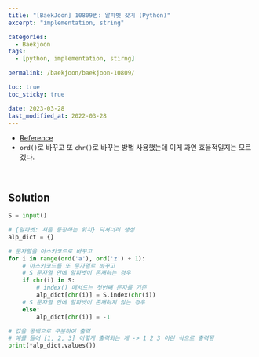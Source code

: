```yaml
---
title: "[BaekJoon] 10809번: 알파벳 찾기 (Python)"
excerpt: "implementation, string"

categories:
  - Baekjoon
tags:
  - [python, implementation, stirng]

permalink: /baekjoon/baekjoon-10809/

toc: true
toc_sticky: true

date: 2023-03-28
last_modified_at: 2022-03-28
---
```


- [Reference](https://www.acmicpc.net/problem/10809)
- `ord()`로 바꾸고 또 `chr()`로 바꾸는 방법 사용했는데 이게 과연 효율적일지는 모르겠다.

<br>

## Solution

```python
S = input()

# {알파벳: 처음 등장하는 위치} 딕셔너리 생성
alp_dict = {}

# 문자열을 아스키코드로 바꾸고
for i in range(ord('a'), ord('z') + 1):
    # 아스키코드를 또 문자열로 바꾸고
    # S 문자열 안에 알파벳이 존재하는 경우
    if chr(i) in S:
        # index() 메서드는 첫번째 문자를 기준
        alp_dict[chr(i)] = S.index(chr(i))
    # S 문자열 안에 알파벳이 존재하지 않는 경우
    else:
        alp_dict[chr(i)] = -1

# 값을 공백으로 구분하여 출력
# 예를 들어 [1, 2, 3] 이렇게 출력되는 게 -> 1 2 3 이런 식으로 출력됨
print(*alp_dict.values())
```